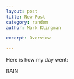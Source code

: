 ```yaml
---
layout: post
title: New Post
category: random
author: Mark Klingman

excerpt: Overview

---
```


Here is how my day went: 

RAIN